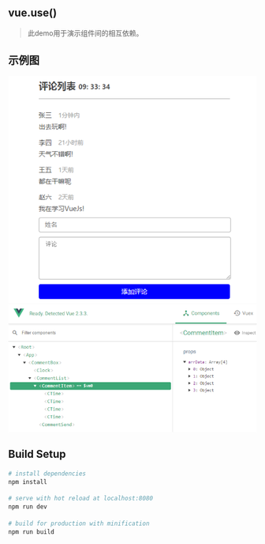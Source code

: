 ## vue.use()

> 此demo用于演示组件间的相互依赖。

## 示例图
![示例图](img/01.png)
![示例图](img/02.png)

## Build Setup

``` bash
# install dependencies
npm install

# serve with hot reload at localhost:8080
npm run dev

# build for production with minification
npm run build
```